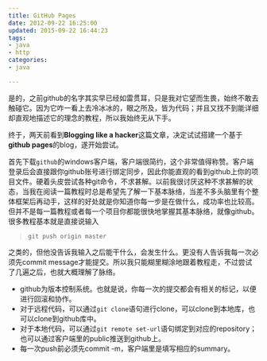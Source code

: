 ```yaml
---
title: GitHub Pages
date: 2012-09-22 16:25:00
updated: 2015-09-22 16:44:23
tags: 
- java
- http
categories: 
- java

---
```

是的，之前github的名字其实早已经如雷贯耳，只是我对它望而生畏，始终不敢去触碰它。因为它咋一看上去冷冰冰的，眼之所及，皆为代码；并且又找不到能详细却直观地描述它的理念的教程，所以我始终无从下手。

终于，两天前看到**Blogging like a hacker**这篇文章，决定试试搭建一个基于**github pages**的blog，遂开始尝试。


<!--more-->


首先下载`github`的windows客户端，客户端很简约，这个非常值得称赞。客户端登录后会直接跟你github账号进行绑定同步，因此你能直观的看到github上你的项目文件。硬着头皮尝试各种git命令，不求甚解。以前我很讨厌这种不求甚解的状态，当我在阅读一篇教程时总是希望先了解一下基本脉络，当差不多头脑里有个整体框架后再动手，这样的好处就是你知道你每一步是在做什么，成功率也比较高。但并不是每一篇教程或者每一个项目你都能很快地掌握其基本脉络，就像github。很多教程基本就是直接说输入

>```git push origin master```

之类的，但他没告诉我输入之后能干什么，会发生什么。更没有人告诉我每一次必须先commit message才能提交。所以我只能糊里糊涂地跟着教程走，不过尝试了几遍之后，也就大概理解了脉络。

* github为版本控制系统。也就是说，你每一次的提交都会有相关的标记，以便进行回滚和协作。
* 对于远程代码，可以通过```git clone```语句进行clone，可以clone到本地库，也可以clone到github库中。
* 对于本地代码，可以通过```git remote set-url```语句绑定到对应的repository；也可以通过客户端里的public推送到github上。
* 每一次push前必须先commit -m，客户端里是填写相应的summary。